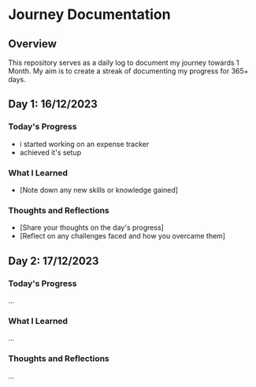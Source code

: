 # Journey Documentation

## Overview

This repository serves as a daily log to document my journey towards 1 Month. My aim is to create a streak of documenting my progress for 365+ days.

## Day 1: 16/12/2023

### Today's Progress

- i started working on an expense tracker
- achieved it's setup

### What I Learned

- [Note down any new skills or knowledge gained]

### Thoughts and Reflections

- [Share your thoughts on the day's progress]
- [Reflect on any challenges faced and how you overcame them]

## Day 2: 17/12/2023

### Today's Progress

...

### What I Learned

...

### Thoughts and Reflections

...



